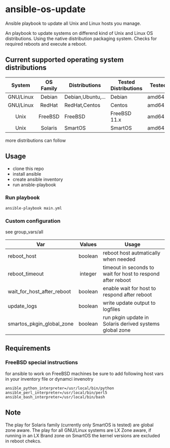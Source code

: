 # ansible-os-update
Ansible playbook to update all Unix and Linux hosts you manage.

An playbook to update systems on differend kind of Unix and Linux OS distributions.
Using the native distribution packaging system. Checks for required reboots and execute a reboot.


## Current supported operating system distributions

|System|OS Family| Distributions |Tested Distributions| Tested Arch|
|:----:|:-------:|---------------|--------------------|------------|
|GNU/Linux|Debian| Debian,Ubuntu,... | Debian| amd64,armv6l |
|GNU/Linux|RedHat| RedHat,Centos | Centos | amd64 |
|Unix|FreeBSD| FreeBSD |FreeBSD 11.x | amd64 |
|Unix|Solaris| SmartOS |SmartOS| amd64 |

more distributions can follow

## Usage

- clone this repo
- install ansible
- create ansible inventory
- run ansble-playbook

### Run playbook
```
ansible-playbook main.yml
```
### Custom configuration

see group_vars/all

|Var|Values|Usage|
|---|:----:|-----|
|reboot_host|boolean|reboot host autmatically when needed|
|reboot_timeout|integer|timeout in seconds to wait for host to respond after reboot|
|wait_for_host_after_reboot|boolean|enable wait for host to respond after reboot|
|update_logs|boolean|write update output to logfiles|
|smartos_pkgin_global_zone|boolean|run pkgin update in Solaris derived systems global zone|

## Requirements


### FreeBSD special instructions

for ansible to work on FreeBSD machines be sure to add following host vars in your inventory file or dynamci invenotry
```
ansible_python_interpreter=/usr/local/bin/python
ansible_perl_interpreter=/usr/local/bin/perl5
ansible_bash_interpreter=/usr/local/bin/bash
```

## Note

The play for Solaris family (currently only SmartOS is tested) are global zone aware.
The play for all GNU/Linux systems are LX Zone aware, if running in an LX Brand zone on SmartOS the kernel versions are excluded in reboot chekcs.